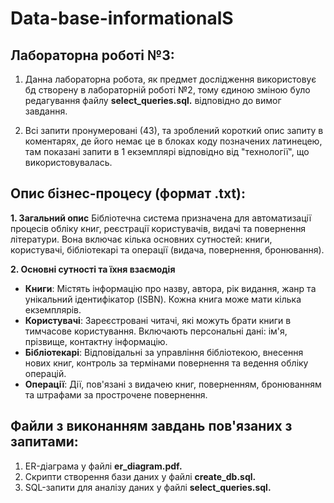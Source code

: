 # Data-base-informationalS


## Лабораторна роботі №3:

1. Данна лабораторна робота, як предмет дослідження використовує бд створену в лабораторній роботі №2, тому єдиною зміною було редагування файлу __select_queries.sql.__  відповідно до вимог завдання.
  
2. Всі запити пронумеровані (43), та зроблений короткий опис запиту в коментарях, де його немає це в блоках коду позначених латинецею, там показані запити в 1 екземплярі відповідно від "технології", що використовувалась.  

## Опис бізнес-процесу (формат .txt):

**1. Загальний опис**
Бібліотечна система призначена для автоматизації процесів обліку книг, реєстрації користувачів, видачі та повернення літератури. Вона включає кілька основних сутностей: книги, користувачі, бібліотекарі та операції (видача, повернення, бронювання).

**2. Основні сутності та їхня взаємодія**

- **Книги**: Містять інформацію про назву, автора, рік видання, жанр та унікальний ідентифікатор (ISBN). Кожна книга може мати кілька екземплярів.
- **Користувачі**: Зареєстровані читачі, які можуть брати книги в тимчасове користування. Включають персональні дані: ім'я, прізвище, контактну інформацію.
- **Бібліотекарі**: Відповідальні за управління бібліотекою, внесення нових книг, контроль за термінами повернення та ведення обліку операцій.
- **Операції**: Дії, пов'язані з видачею книг, поверненням, бронюванням та штрафами за прострочене повернення.
  
## Файли з виконанням завдань пов'язаних з запитами:

1. ER-діаграма у файлі __er_diagram.pdf.__  
2. Скрипти створення бази даних у файлі __create_db.sql.__   
3. SQL-запити для аналізу даних у файлі __select_queries.sql.__  
